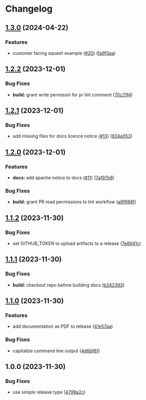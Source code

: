 # Changelog

## [1.3.0](https://github.com/catenax-ng/release-automation-playground/compare/v1.2.2...v1.3.0) (2024-04-22)


### Features

* customer facing squash example ([#20](https://github.com/catenax-ng/release-automation-playground/issues/20)) ([fa9f0aa](https://github.com/catenax-ng/release-automation-playground/commit/fa9f0aaade88f1d77441a2cf8f2f7a1436f88b78))

## [1.2.2](https://github.com/catenax-ng/release-automation-playground/compare/v1.2.1...v1.2.2) (2023-12-01)


### Bug Fixes

* **build:** grant write permissin for pr lint comment ([70c21f4](https://github.com/catenax-ng/release-automation-playground/commit/70c21f43d5c5a2439a0bac24f32982c9f80ad1a7))

## [1.2.1](https://github.com/catenax-ng/release-automation-playground/compare/v1.2.0...v1.2.1) (2023-12-01)


### Bug Fixes

* add missing files for docs licence notice ([#13](https://github.com/catenax-ng/release-automation-playground/issues/13)) ([924a053](https://github.com/catenax-ng/release-automation-playground/commit/924a05352ac7a1fbc339c5d0bbd58e02a5d865e6))

## [1.2.0](https://github.com/catenax-ng/release-automation-playground/compare/v1.1.2...v1.2.0) (2023-12-01)


### Features

* **docs:** add apache notice to docs ([#11](https://github.com/catenax-ng/release-automation-playground/issues/11)) ([7a197b8](https://github.com/catenax-ng/release-automation-playground/commit/7a197b88959cc5e03030b2a93eac49842aa1f1ec))


### Bug Fixes

* **build:** grant PR read permissions to lint workflow ([a8f988f](https://github.com/catenax-ng/release-automation-playground/commit/a8f988fafacbc8bb75c0bb46b418a40a4619a4b2))

## [1.1.2](https://github.com/catenax-ng/release-automation-playground/compare/v1.1.1...v1.1.2) (2023-11-30)


### Bug Fixes

* set GITHUB_TOKEN to upload artifacts to a release ([7e8941c](https://github.com/catenax-ng/release-automation-playground/commit/7e8941c3e19cbbdea8921c6b6c3ca0d0af1a685f))

## [1.1.1](https://github.com/catenax-ng/release-automation-playground/compare/v1.1.0...v1.1.1) (2023-11-30)


### Bug Fixes

* **build:** checkout repo before building docs ([b242393](https://github.com/catenax-ng/release-automation-playground/commit/b242393250febeb531899219252b8dc39c1e70b1))

## [1.1.0](https://github.com/catenax-ng/release-automation-playground/compare/v1.0.0...v1.1.0) (2023-11-30)


### Features

* add documentation as PDF to release ([41e57aa](https://github.com/catenax-ng/release-automation-playground/commit/41e57aa6b82b998e56c7bc0e48ccd758d0e92edf))


### Bug Fixes

* capitalize command line output ([4d6bf61](https://github.com/catenax-ng/release-automation-playground/commit/4d6bf61a28ba7d417ec7a9e87d74614f393966a7))

## 1.0.0 (2023-11-30)


### Bug Fixes

* use simple release type ([4799a2c](https://github.com/catenax-ng/release-automation-playground/commit/4799a2c0bb225305582911cd370bedcb48a89d08))
